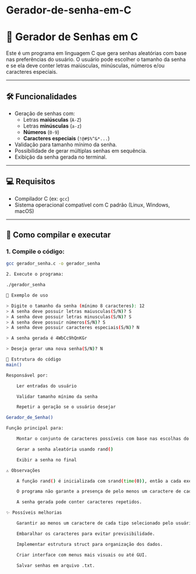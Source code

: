 # Gerador-de-senha-em-C

# 🔐 Gerador de Senhas em C

Este é um programa em linguagem C que gera senhas aleatórias com base nas preferências do usuário. O usuário pode escolher o tamanho da senha e se ela deve conter letras maiúsculas, minúsculas, números e/ou caracteres especiais.

---

## 🛠️ Funcionalidades

- Geração de senhas com:
  - Letras **maiúsculas** (`A-Z`)
  - Letras **minúsculas** (`a-z`)
  - **Números** (`0-9`)
  - **Caracteres especiais** (`!@#$%^&*...`)
- Validação para tamanho mínimo da senha.
- Possibilidade de gerar múltiplas senhas em sequência.
- Exibição da senha gerada no terminal.

---

## 💻 Requisitos

- Compilador C (ex: `gcc`)
- Sistema operacional compatível com C padrão (Linux, Windows, macOS)

---

## 🚀 Como compilar e executar

### 1. Compile o código:

```bash
gcc gerador_senha.c -o gerador_senha

2. Execute o programa:

./gerador_senha

🧪 Exemplo de uso

> Digite o tamanho da senha (mínimo 8 caracteres): 12
> A senha deve possuir letras maiusculas(S/N)? S
> A senha deve possuir letras minusculas(S/N)? S
> A senha deve possuir números(S/N)? S
> A senha deve possuir caracteres especiais(S/N)? N

> A senha gerada é 4WbCc9hQnKGr

> Deseja gerar uma nova senha(S/N)? N

📄 Estrutura do código
main()

Responsável por:

    Ler entradas do usuário

    Validar tamanho mínimo da senha

    Repetir a geração se o usuário desejar

Gerador_de_Senha()

Função principal para:

    Montar o conjunto de caracteres possíveis com base nas escolhas do usuário

    Gerar a senha aleatória usando rand()

    Exibir a senha no final

⚠️ Observações

    A função rand() é inicializada com srand(time(0)), então a cada execução a senha muda.

    O programa não garante a presença de pelo menos um caractere de cada tipo escolhido (isso pode ser adicionado como melhoria futura).

    A senha gerada pode conter caracteres repetidos.

✨ Possíveis melhorias

    Garantir ao menos um caractere de cada tipo selecionado pelo usuário.

    Embaralhar os caracteres para evitar previsibilidade.

    Implementar estrutura struct para organização dos dados.

    Criar interface com menus mais visuais ou até GUI.

    Salvar senhas em arquivo .txt.
